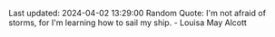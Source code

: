 Last updated: 2024-04-02 13:29:00
Random Quote: I'm not afraid of storms, for I'm learning how to sail my ship. - Louisa May Alcott